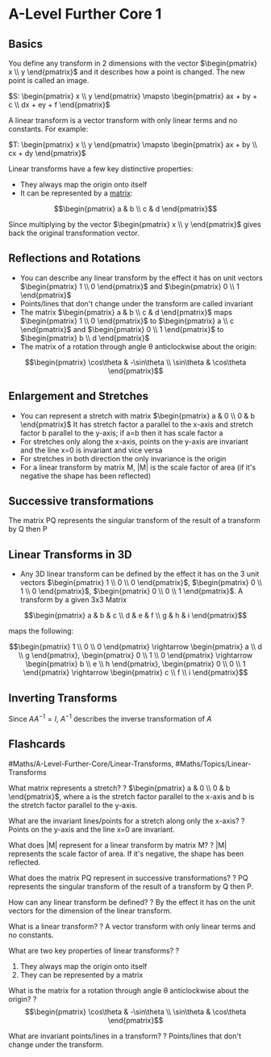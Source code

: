 # A-Level Further Core 1

## Basics

You define any transform in 2 dimensions with the vector $\begin{pmatrix} x \\ y \end{pmatrix}$ and it describes how a point is changed. The new point is called an image.

$S: \begin{pmatrix} x \\ y \end{pmatrix} \mapsto \begin{pmatrix} ax + by + c \\ dx + ey + f \end{pmatrix}$

A linear transform is a vector transform with only linear terms and no constants. For example:

$T: \begin{pmatrix} x \\ y \end{pmatrix} \mapsto \begin{pmatrix} ax + by \\ cx + dy \end{pmatrix}$

Linear transforms have a few key distinctive properties:

* They always map the origin onto itself
* It can be represented by a [matrix](Matrices.md):

$$\begin{pmatrix} a & b \\ c & d \end{pmatrix}$$

Since multiplying by the vector $\begin{pmatrix} x \\ y \end{pmatrix}$ gives back the original transformation vector.

## Reflections and Rotations

* You can describe any linear transform by the effect it has on unit vectors $\begin{pmatrix} 1 \\ 0 \end{pmatrix}$ and $\begin{pmatrix} 0 \\ 1 \end{pmatrix}$
* Points/lines that don't change under the transform are called invariant
* The matrix $\begin{pmatrix} a & b \\ c & d \end{pmatrix}$ maps $\begin{pmatrix} 1 \\ 0 \end{pmatrix}$ to $\begin{pmatrix} a \\ c \end{pmatrix}$ and $\begin{pmatrix} 0 \\ 1 \end{pmatrix}$ to $\begin{pmatrix} b \\ d \end{pmatrix}$
* The matrix of a rotation through angle θ anticlockwise about the origin:

$$\begin{pmatrix} \cos\theta & -\sin\theta \\ \sin\theta & \cos\theta \end{pmatrix}$$

## Enlargement and Stretches

* You can represent a stretch with matrix $\begin{pmatrix} a & 0 \\ 0 & b \end{pmatrix}$ It has stretch factor a parallel to the x-axis and stretch factor b parallel to the y-axis; if a=b then it has scale factor a
* For stretches only along the x-axis, points on the y-axis are invariant and the line x=0 is invariant and vice versa
* For stretches in both direction the only invariance is the origin
* For a linear transform by matrix M, |M| is the scale factor of area (if it's negative the shape has been reflected)

## Successive transformations

The matrix PQ represents the singular transform of the result of a transform by Q then P

## Linear Transforms in 3D

* Any 3D linear transform can be defined by the effect it has on the 3 unit vectors $\begin{pmatrix} 1 \\ 0 \\ 0 \end{pmatrix}$, $\begin{pmatrix} 0 \\ 1 \\ 0 \end{pmatrix}$, $\begin{pmatrix} 0 \\ 0 \\ 1 \end{pmatrix}$. A transform by a given 3x3 Matrix

$$\begin{pmatrix} a & b & c \\ d & e & f \\ g & h & i \end{pmatrix}$$

maps the following:

$$\begin{pmatrix} 1 \\ 0 \\ 0 \end{pmatrix} \rightarrow \begin{pmatrix} a \\ d \\ g \end{pmatrix}, \begin{pmatrix} 0 \\ 1 \\ 0 \end{pmatrix} \rightarrow \begin{pmatrix} b \\ e \\ h \end{pmatrix}, \begin{pmatrix} 0 \\ 0 \\ 1 \end{pmatrix} \rightarrow \begin{pmatrix} c \\ f \\ i \end{pmatrix}$$

## Inverting Transforms

Since $AA^{-1} = I$, $A^{-1}$ describes the inverse transformation of $A$

## Flashcards

\#Maths/A-Level-Further-Core/Linear-Transforms, #Maths/Topics/Linear-Transforms

What matrix represents a stretch?
?
$\begin{pmatrix} a & 0 \\ 0 & b \end{pmatrix}$, where a is the stretch factor parallel to the x-axis and b is the stretch factor parallel to the y-axis. <!--SR:!2024-11-17,60,310-->

What are the invariant lines/points for a stretch along only the x-axis?
?
Points on the y-axis and the line x=0 are invariant. <!--SR:!2024-10-17,59,310-->

What does |M| represent for a linear transform by matrix M?
?
\|M| represents the scale factor of area. If it's negative, the shape has been reflected. <!--SR:!2024-09-27,44,290-->

What does the matrix PQ represent in successive transformations?
?
PQ represents the singular transform of the result of a transform by Q then P. <!--SR:!2024-10-14,56,310-->

How can any linear transform be defined?
?
By the effect it has on the unit vectors for the dimension of the linear transform. <!--SR:!2024-10-18,60,310-->

What is a linear transform?
?
A vector transform with only linear terms and no constants. <!--SR:!2024-10-04,42,290-->

What are two key properties of linear transforms?
?

1. They always map the origin onto itself
1. They can be represented by a matrix <!--SR:!2024-10-05,51,310-->

What is the matrix for a rotation through angle θ anticlockwise about the origin?
?
$$\begin{pmatrix} \cos\theta & -\sin\theta \\ \sin\theta & \cos\theta \end{pmatrix}$$ <!--SR:!2024-10-26,60,310-->

What are invariant points/lines in a transform?
?
Points/lines that don't change under the transform. <!--SR:!2024-10-18,60,310-->
